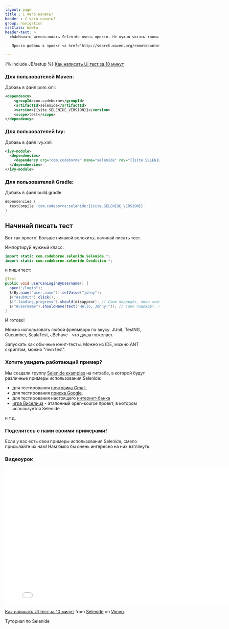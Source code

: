```yaml
---
layout: page
title : С чего начать?
header : С чего начать?
group: navigation
cssClass: howto
header-text: >
  <h4>Начать использовать Selenide очень просто. Не нужно читать тонны документации. Не нужно покупать тренинг.</h4>

   Просто добавь в проект <a href="http://search.maven.org/remotecontent?filepath=com/codeborne/selenide/3.8/selenide-3.8.jar">selenide.jar</a> и начинай писать тест.<br>

---
```

{% include JB/setup %}
<a class="video right" href="http://vimeo.com/106867878">
  Как написать UI тест за 10 минут
</a>

### Для пользователей Maven:

Добавь в файл pom.xml:

```xml
<dependency>
    <groupId>com.codeborne</groupId>
    <artifactId>selenide</artifactId>
    <version>{{site.SELENIDE_VERSION}}</version>
    <scope>test</scope>
</dependency>
```

### Для пользователей Ivy:

Добавь в файл ivy.xml:

```xml
<ivy-module>
  <dependencies>
    <dependency org="com.codeborne" name="selenide" rev="{{site.SELENIDE_VERSION}}"/>
  </dependencies>
</ivy-module>
```

### Для пользователей Gradle:

Добавь в файл build.gradle:

```groovy
dependencies {
  testCompile 'com.codeborne:selenide:{{site.SELENIDE_VERSION}}'
}
```

## Начинай писать тест

Вот так просто! Больше никакой волокиты, начинай писать тест.

Импортируй нужный класс:

```java
import static com.codeborne.selenide.Selenide.*;
import static com.codeborne.selenide.Condition.*;
```

и пиши тест:

```java
@Test
public void userCanLoginByUsername() {
  open("/login");
  $(By.name("user.name")).setValue("johny");
  $("#submit").click();
  $(".loading_progress").should(disappear); // Само подождёт, пока элемент исчезнет
  $("#username").shouldHave(text("Hello, Johny!")); // Само подождёт, пока у элемента появится нужный текст
}
```

И готово!

Можно использовать любой фреймворк по вкусу: JUnit, TestNG, Cucumber, ScalaTest, JBehave - что душа пожелает.

Запускать как обычные юнит-тесты. Можно из IDE, можно ANT скриптом, можно "mvn test".

### Хотите увидеть работающий пример?

Мы создали группу [Selenide examples](https://github.com/selenide-examples) на гитхабе, в которой будут различные примеры использования Selenide:

* для тестирования [почтовика Gmail](https://github.com/selenide-examples/gmail/tree/master/test/org/selenide/examples/gmail),
* для тестирования [поиска Google](https://github.com/selenide-examples/google/blob/master/test/org/selenide/examples/google/selenide_page_object/GoogleTest.java).
* для тестирования настоящего [интернет-банка](https://github.com/selenide-examples/selenide-allure-junit/blob/master/src/test/java/org/selenide/examples/InternetBankTest.java)
* [игра Виселица](https://github.com/selenide-examples/hangman/blob/master/test/uitest/selenide/HangmanSpec.java) - эталонный open-source проект, в котором используется Selenide

и т.д.

### Поделитесь с нами своими примерами!

Если у вас есть свои примеры использования Selenide, смело присылайте их нам!
Нам было бы очень интересно на них взглянуть.

### Видеоурок
<iframe src="//player.vimeo.com/video/106867878" width="800" height="450" frameborder="0" webkitallowfullscreen mozallowfullscreen allowfullscreen></iframe> <p><a href="http://vimeo.com/106867878">Как написать UI тест за 10 минут</a> from <a href="http://vimeo.com/user20427140">Selenide</a> on <a href="https://vimeo.com">Vimeo</a>.</p> <p>Туториал по Selenide</p>
